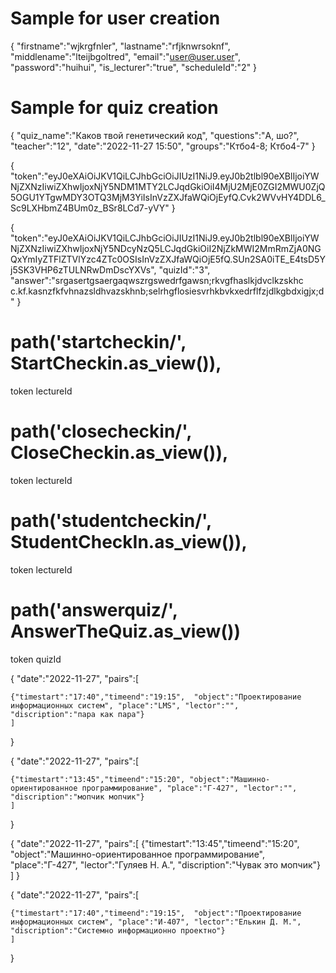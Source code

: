 # Sample for user creation
{
    "firstname":"wjkrgfnler",
    "lastname":"rfjknwrsoknf",
    "middlename":"lteijbgoltred",
    "email":"user@user.user",
    "password":"huihui",
    "is_lecturer":"true",
    "scheduleId":"2"
}

# Sample  for quiz creation
{
    "quiz_name":"Каков твой генетический код",
    "questions":"А, шо?",
    "teacher":"12",
    "date":"2022-11-27 15:50",
    "groups":"Ктбо4-8; Ктбо4-7"
}



{
"token":"eyJ0eXAiOiJKV1QiLCJhbGciOiJIUzI1NiJ9.eyJ0b2tlbl90eXBlIjoiYWNjZXNzIiwiZXhwIjoxNjY5NDM1MTY2LCJqdGkiOiI4MjU2MjE0ZGI2MWU0ZjQ5OGU1YTgwMDY3OTQ3MjM3YiIsInVzZXJfaWQiOjEyfQ.Cvk2WVvHY4DDL6_Sc9LXHbmZ4BUm0z_BSr8LCd7-yVY"
}


{
"token":"eyJ0eXAiOiJKV1QiLCJhbGciOiJIUzI1NiJ9.eyJ0b2tlbl90eXBlIjoiYWNjZXNzIiwiZXhwIjoxNjY5NDcyNzQ5LCJqdGkiOiI2NjZkMWI2MmRmZjA0NGQxYmIyZTFlZTVlYzc4ZTc0OSIsInVzZXJfaWQiOjE5fQ.SUn2SA0iTE_E4tsD5Yj5SK3VHP6zTULNRwDmDscYXVs",
"quizId":"3",
"answer":"srgasertgsaergaqwszrgswedrfgawsn;rkvgfhaslkjdvclkzskhc c.kf.kasnzfkfvhnazsldhvazskhnb;selrhgflosiesvrhkbvkxedrflfzjdlkgbdxigjx;d"
}


# path('startcheckin/', StartCheckin.as_view()),
token
lectureId



# path('closecheckin/', CloseCheckin.as_view()),
token
lectureId

# path('studentcheckin/', StudentCheckIn.as_view()),
token
lectureId

# path('answerquiz/', AnswerTheQuiz.as_view())
token
quizId




{
"date":"2022-11-27",
"pairs":[

    {"timestart":"17:40","timeend":"19:15",  "object":"Проектирование информационных систем", "place":"LMS", "lector":"", "discription":"пара как пара"}
    ]
}

{
"date":"2022-11-27",
"pairs":[

    {"timestart":"13:45","timeend":"15:20", "object":"Машинно-ориентированное программирование", "place":"Г-427", "lector":"", "discription":"мопчик мопчик"}
    ]
}


{
"date":"2022-11-27",
"pairs":[
    {"timestart":"13:45","timeend":"15:20", "object":"Машинно-ориентированное программирование", "place":"Г-427", "lector":"Гуляев Н. А.", "discription":"Чувак это мопчик"}
    ]
}


{
"date":"2022-11-27",
"pairs":[

    {"timestart":"17:40","timeend":"19:15",  "object":"Проектирование информационных систем", "place":"И-407", "lector":"Елькин Д. М.", "discription":"Системно информационно проектно"}
    ]
}